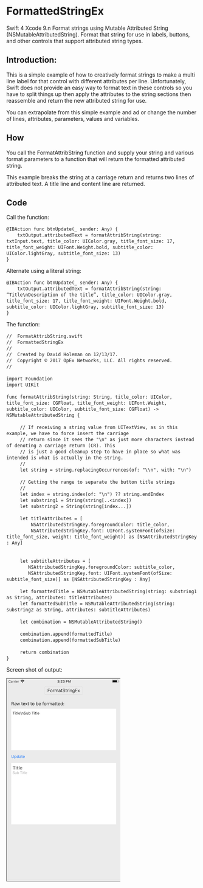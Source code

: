 # FormattedStringEx

Swift 4 Xcode 9.n Format strings using Mutable Attributed String (NSMutableAttributedString).
Format that string for use in labels, buttons, and other controls that support attributed string types.

## Introduction:
This is a simple example of how to creatively format strings to make a multi line label for that control with different attributes per line.  Unfortunately, Swift does not provide an easy way to format text in these controls so you have to split things up then apply the attributes to the string sections then reassemble and return the new attributed string for use.  

You can extrapolate from this simple example and ad or change the number of lines, attributes, parameters, values and variables.

## How
You call the FormatAttribString function and supply your string and various format parameters to a function that will return the formatted attributed string.

This example breaks the string at a carriage return and returns two lines of attributed text.  A title line and content line are returned.

## Code

Call the function:

    @IBAction func btnUpdate(_ sender: Any) {
        txtOutput.attributedText = formatAttribString(string: txtInput.text, title_color: UIColor.gray, title_font_size: 17, title_font_weight: UIFont.Weight.bold, subtitle_color: UIColor.lightGray, subtitle_font_size: 13)
    }

Alternate using a literal string:

    @IBAction func btnUpdate(_ sender: Any) {
        txtOutput.attributedText = formatAttribString(string: “Title\nDescription of the title”, title_color: UIColor.gray, title_font_size: 17, title_font_weight: UIFont.Weight.bold, subtitle_color: UIColor.lightGray, subtitle_font_size: 13)
    }

The function:

    //  FormatAttribString.swift
    //  FormattedStringEx
    //
    //  Created by David Holeman on 12/13/17.
    //  Copyright © 2017 OpEx Networks, LLC. All rights reserved.
    //

    import Foundation
    import UIKit

    func formatAttribString(string: String, title_color: UIColor, title_font_size: CGFloat, title_font_weight: UIFont.Weight, subtitle_color: UIColor, subtitle_font_size: CGFloat) -> NSMutableAttributedString {
    
         // If receiving a string value from UITextView, as in this example, we have to force insert the carriage
         // return since it sees the "\n" as just more characters instead of denoting a carriage return (CR). This
         // is just a good cleanup step to have in place so what was intended is what is actually in the string.
         //
         let string = string.replacingOccurrences(of: "\\n", with: "\n")
    
         // Getting the range to separate the button title strings
         //
         let index = string.index(of: "\n") ?? string.endIndex
         let substring1 = String(string[..<index])
         let substring2 = String(string[index...])
    
         let titleAttributes = [
             NSAttributedStringKey.foregroundColor: title_color,
             NSAttributedStringKey.font: UIFont.systemFont(ofSize: title_font_size, weight: title_font_weight)] as [NSAttributedStringKey : Any]
    
    
         let subtitleAttributes = [
            NSAttributedStringKey.foregroundColor: subtitle_color,
            NSAttributedStringKey.font: UIFont.systemFont(ofSize: subtitle_font_size)] as [NSAttributedStringKey : Any]
    
         let formattedTitle = NSMutableAttributedString(string: substring1 as String, attributes: titleAttributes)
         let formattedSubTitle = NSMutableAttributedString(string: substring2 as String, attributes: subtitleAttributes)
    
         let combination = NSMutableAttributedString()
    
         combination.append(formattedTitle)
         combination.append(formattedSubTitle)
   
         return combination
    }

Screen shot of output:  

![image](https://github.com/OpExNetworks/FormattedStringEx/blob/master/FormatAttribString%20Screen%20Shot.png)



